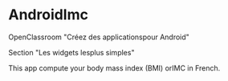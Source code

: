 # AndroidImc

OpenClassroom "Créez des applicationspour Android"

Section "Les widgets lesplus simples"

This app compute your body mass index (BMI) orIMC in French.

